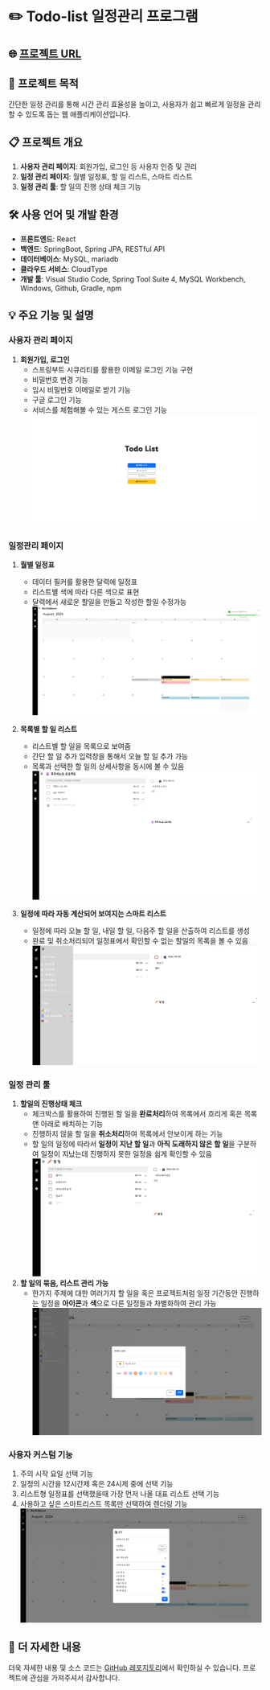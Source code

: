 # ✏️ Todo-list 일정관리 프로그램 

## 🌐 [프로젝트 URL](https://web-todolistproject-lzy143lgf0f1c3f8.sel4.cloudtype.app/)
  
## 📌 프로젝트 목적
간단한 일정 관리를 통해 시간 관리 효율성을 높이고, 사용자가 쉽고 빠르게 일정을 관리할 수 있도록 돕는 웹 애플리케이션입니다.

## 📋 프로젝트 개요
1. **사용자 관리 페이지**: 회원가입, 로그인 등 사용자 인증 및 관리
2. **일정 관리 페이지**: 월별 일정표, 할 일 리스트, 스마트 리스트
3. **일정 관리 툴**: 할 일의 진행 상태 체크 기능

## 🛠 사용 언어 및 개발 환경
- **프론트엔드**: React
- **백엔드**: SpringBoot, Spring JPA, RESTful API
- **데이터베이스**: MySQL, mariadb
- **클라우드 서비스**: CloudType
- **개발 툴**: Visual Studio Code, Spring Tool Suite 4, MySQL Workbench, Windows, Github, Gradle, npm

## 💡 주요 기능 및 설명

### 사용자 관리 페이지
1. **회원가입, 로그인**  
   - 스프링부트 시큐리티를 활용한 이메일 로그인 기능 구현  
   - 비밀번호 변경 기능  
   - 임시 비밀번호 이메일로 받기 기능  
   - 구글 로그인 기능  
   - 서비스를 체험해볼 수 있는 게스트 로그인 기능  
![로그인 화면 스크린샷](src/assets/todo-list_로그인.png)  

### 일정관리 페이지
1. **월별 일정표**
   - 데이터 필커를 활용한 달력에 일정표
   - 리스트별 색에 따라 다른 색으로 표현
   - 달력에서 새로운 할일을 만들고 작성한 할일 수정가능
![월별일정표 화면 스크린샷](src/assets/todo-list_월별일정표.png)  

2. **목록별 할 일 리스트**
   - 리스트별 할 일을 목록으로 보여줌
   - 간단 할 일 추가 입력창을 통해서 오늘 할 일 추가 가능
   - 목록과 선택한 할 일의 상세사항을 동시에 볼 수 있음  
![리스트별할일보기및할일읽기 화면 스크린샷](src/assets/todo-list_리스트별할일목록및할일읽기.png)  

3. **일정에 따라 자동 계산되어 보여지는 스마트 리스트**
   - 일정에 따라 오늘 할 일, 내일 할 일, 다음주 할 일을 산출하여 리스트를 생성
   - 완료 및 취소처리되어 일정표에서 확인할 수 없는 할일의 목록을 볼 수 있음  
![사이드바및스마트목록 화면 스크린샷](src/assets/todo-list_사이드바및스마트목록.png)  

### 일정 관리 툴
1. **할일의 진행상태 체크**  
   - 체크박스를 활용하여 진행된 할 일을 **완료처리**하여 목록에서 흐리게 혹은 목록 맨 아래로 배치하는 기능  
   - 진행하지 않을 할 일을 **취소처리**하여 목록에서 안보이게 하는 기능  
   - 할 일의 일정에 따라서 **일정이 지난 할 일**과 **아직 도래하지 않은 할 일**을 구분하여 일정이 지났는데 진행하지 못한 일정을 쉽게 확인할 수 있음  
![체크박스관리리스트 화면 스크린샷](src/assets/todo-list_체크박스관리리스트.png)  
1. **할 일의 묶음, 리스트 관리 가능**  
   - 한가지 주제에 대한 여러가지 할 일을 혹은 프로젝트처럼 일정 기간동안 진행하는 일정을 **아이콘**과 **색**으로 다른 일정들과 차별화하여 관리 가능   
![리스트추가및수정 화면 스크린샷](src/assets/todo-list_리스트추가및수정.png)   



### 사용자 커스텀 기능
1. 주의 시작 요일 선택 기능
2. 일정의 시간을 12시간제 혹은 24시제 중에 선택 기능
3. 리스트형 일정표를 선택했을때 가장 먼저 나올 대표 리스트 선택 기능
4. 사용하고 싶은 스마트리스트 목록만 선택하여 렌더링 기능    
![리스트추가및수정 화면 스크린샷](src/assets/todo-list_설정.png)

## 🚀 더 자세한 내용
더욱 자세한 내용 및 소스 코드는 [GitHub 레포지토리](https://github.com/seuunng/ToDoListProject)에서 확인하실 수 있습니다. 프로젝트에 관심을 가져주셔서 감사합니다.
